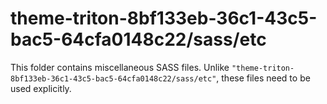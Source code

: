 # theme-triton-8bf133eb-36c1-43c5-bac5-64cfa0148c22/sass/etc

This folder contains miscellaneous SASS files. Unlike `"theme-triton-8bf133eb-36c1-43c5-bac5-64cfa0148c22/sass/etc"`, these files
need to be used explicitly.
